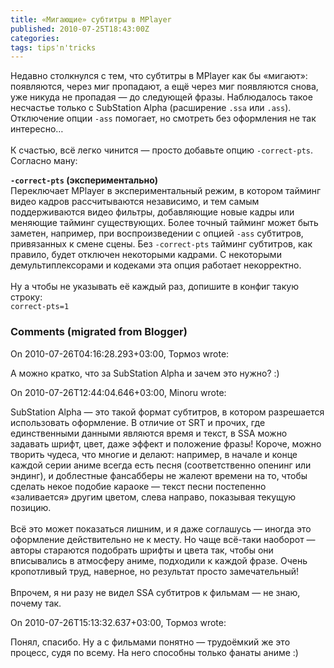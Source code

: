 ```yaml
---
title: «Мигающие» субтитры в MPlayer
published: 2010-07-25T18:43:00Z
categories: 
tags: tips'n'tricks
---
```


Недавно столкнулся с тем, что субтитры в MPlayer как бы «мигают»: появляются, через миг пропадают, а ещё через миг появляются снова, уже никуда не пропадая — до следующей фразы. Наблюдалось такое несчастье только с SubStation Alpha (расширение <code>.ssa</code> или <code>.ass</code>). Отключение опции <code>-ass</code> помогает, но смотреть без оформления не так интересно…<br /><a name='more'></a><br />К счастью, всё легко чинится — просто добавьте опцию <code>-correct-pts</code>. Согласно ману:<div class="quote"><b><code>-correct-pts</code> (экспериментально)</b><br />Переключает MPlayer в экспериментальный  режим, в котором тайминг видео кадров рассчитываются независимо, и тем самым поддерживаются видео фильтры, добавляющие новые кадры или меняющие тайминг существующих. Более точный тайминг может быть заметен, например, при воспроизведении с опцией <code>-ass</code> субтитров, привязанных к смене сцены. Без <code>-correct-pts</code> тайминг субтитров, как правило, будет отключен некоторыми кадрами. С некоторыми демультиплексорами и кодеками эта опция работает некорректно.</div><br />Ну а чтобы не указывать её каждый раз, допишите в конфиг такую строку:<div class="code"><code>correct-pts=1</code></div>

<h3 id='hakyll-convert-comments-title'>Comments (migrated from Blogger)</h3>
<div class='hakyll-convert-comment'>
<p class='hakyll-convert-comment-date'>On 2010-07-26T04:16:28.293+03:00, Тормоз wrote:</p>
<p class='hakyll-convert-comment-body'>
А можно кратко, что за SubStation Alpha и зачем это нужно? :)
</p>
</div>

<div class='hakyll-convert-comment'>
<p class='hakyll-convert-comment-date'>On 2010-07-26T12:44:04.646+03:00, Minoru wrote:</p>
<p class='hakyll-convert-comment-body'>
SubStation Alpha — это такой формат субтитров, в котором разрешается использовать оформление. В отличие от SRT и прочих, где единственными данными являются время и текст, в SSA можно задавать шрифт, цвет, даже эффект и положение фразы! Короче, можно творить чудеса, что многие и делают: например, в начале и конце каждой серии аниме всегда есть песня (соответственно опенинг или эндинг), и доблестные фансабберы не жалеют времени на то, чтобы сделать некое подобие караоке — текст песни постепенно «заливается» другим цветом, слева направо, показывая текущую позицию.<br /><br />Всё это может показаться лишним, и я даже соглашусь — иногда это оформление действительно не к месту. Но чаще всё-таки наоборот — авторы стараются подобрать шрифты и цвета так, чтобы они вписывались в атмосферу аниме, подходили к каждой фразе. Очень кропотливый труд, наверное, но результат просто замечательный!<br /><br />Впрочем, я ни разу не видел SSA субтитров к фильмам — не знаю, почему так.
</p>
</div>

<div class='hakyll-convert-comment'>
<p class='hakyll-convert-comment-date'>On 2010-07-26T15:13:32.637+03:00, Тормоз wrote:</p>
<p class='hakyll-convert-comment-body'>
Понял, спасибо. Ну а с фильмами понятно — трудоёмкий же это процесс, судя по всему. На него способны только фанаты аниме :)
</p>
</div>



